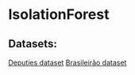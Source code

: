 # IsolationForest


## Datasets:

[Deputies dataset](https://www.kaggle.com/datasets/epattaro/brazils-house-of-deputies-reimbursements)
[Brasileirão dataset](https://www.kaggle.com/datasets/rodrigobrust/brazil-soccer-teams-statistics-20142020)